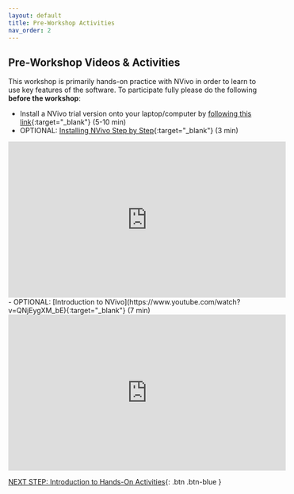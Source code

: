 ```yaml
---
layout: default
title: Pre-Workshop Activities
nav_order: 2
---
```

## Pre-Workshop Videos & Activities
This workshop is primarily hands-on practice with NVivo in order to learn to use key features of the software. To participate fully please do the following **before the workshop**:

- Install a NVivo trial version onto your laptop/computer by [following this link](https://portal.mynvivo.com/shop/trial?plt=34.2.1.15.0&_ga=2.43385251.728014482.1607453245-1282095809.1600286856){:target="_blank"} (5-10 min)<br>
- OPTIONAL: [Installing NVivo Step by Step](https://www.youtube.com/watch?v=o8hqZ6i43dY&t=13s){:target="_blank"} (3 min)<br>
<iframe width="560" height="315" src="https://www.youtube.com/embed/o8hqZ6i43dY&t=13s" title="YouTube video player" frameborder="0" allow="accelerometer; autoplay; clipboard-write; encrypted-media; gyroscope; picture-in-picture" allowfullscreen></iframe>
- OPTIONAL: [Introduction to NVivo](https://www.youtube.com/watch?v=QNjEygXM_bE){:target="_blank"} (7 min)<br>
<iframe width="560" height="315" src="https://www.youtube.com/embed/QNjEygXM_bE" title="YouTube video player" frameborder="0" allow="accelerometer; autoplay; clipboard-write; encrypted-media; gyroscope; picture-in-picture" allowfullscreen></iframe>

[NEXT STEP: Introduction to Hands-On Activities](activities-intro.html){: .btn .btn-blue }
